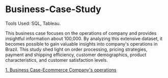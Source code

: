 # Business-Case-Study
Tools Used: SQL, Tableau.

This business case focuses on the operations of company and provides insightful information about 100,000. By analyzing this extensive dataset, it becomes possible to gain valuable insights into company's operations in Brazil. This study shed light on order processing, pricing strategies, payment and shipping efficiency, customer demographics, product characteristics, and customer satisfaction levels. 

[1. Business Case-Ecommerce Company's operations](https://github.com/AnureetKaurTiwana/Business-Case-Study/blob/main/Business%20Case-%20Ecommerce%20Company%E2%80%99s%20operations.pdf)


